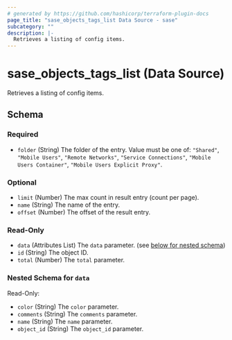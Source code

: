 ```yaml
---
# generated by https://github.com/hashicorp/terraform-plugin-docs
page_title: "sase_objects_tags_list Data Source - sase"
subcategory: ""
description: |-
  Retrieves a listing of config items.
---
```


# sase_objects_tags_list (Data Source)

Retrieves a listing of config items.



<!-- schema generated by tfplugindocs -->
## Schema

### Required

- `folder` (String) The folder of the entry. Value must be one of: `"Shared"`, `"Mobile Users"`, `"Remote Networks"`, `"Service Connections"`, `"Mobile Users Container"`, `"Mobile Users Explicit Proxy"`.

### Optional

- `limit` (Number) The max count in result entry (count per page).
- `name` (String) The name of the entry.
- `offset` (Number) The offset of the result entry.

### Read-Only

- `data` (Attributes List) The `data` parameter. (see [below for nested schema](#nestedatt--data))
- `id` (String) The object ID.
- `total` (Number) The `total` parameter.

<a id="nestedatt--data"></a>
### Nested Schema for `data`

Read-Only:

- `color` (String) The `color` parameter.
- `comments` (String) The `comments` parameter.
- `name` (String) The `name` parameter.
- `object_id` (String) The `object_id` parameter.


